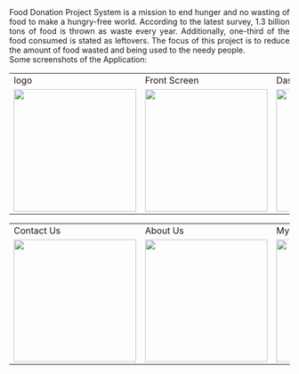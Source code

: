 <div align="justify">
Food Donation Project System is a mission to end hunger and no wasting of food to 
make a hungry-free world. According to the latest survey, 1.3 billion tons of food 
is thrown as waste every year.  Additionally, one-third of the food consumed is 
stated as leftovers.  The focus of this project is to reduce the amount of food 
wasted and being used to the needy people. 
</div>
Some screenshots of the Application: 
<p align="center" float="left">
<table>
  <tr>
    <td>logo</td>
    <td>Front Screen</td>
    <td>Dashboard</td>
    <td>Food Map</td>
  </tr>
  <tr>
    <td><img src="C:\Users\hp\Downloads\LogoAnn.png" width="220"></td>
    <td><img src="C:\Users\hp\Downloads\landing.png" width="220"></td>
    <td><img src="C:\Users\hp\Downloads\Main.png" width="220"></td>
    <td><img src="C:\Users\hp\Downloads\FoodMap.png" width="220"></td>
  </tr>
 </table>
 <table>
  <tr>
    <td>Contact Us</td>
    <td>About Us</td>
    <td>My Pins</td>
  </tr>
  <tr>
    <td><img src="C:\Users\hp\Downloads\ContactUs.png" width="220"></td>
    <td><img src="C:\Users\hp\Desktop\AboutUs.png" width="220"></td>
<td><img src="C:\Users\hp\Downloads\MyPins.png" width="220"></td>
   
  </tr>
 </table>
 </table>
 
 </p>
